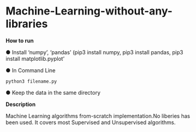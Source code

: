 # Machine-Learning-without-any-libraries
**How to run**

● Install ‘numpy’, ‘pandas’ (pip3 install numpy, pip3 install pandas, pip3 install matplotlib.pyplot’  

● In Command Line 

    python3 filename.py
    
● Keep the data in the same directory

**Description**

Machine Learning algorithms from-scratch implementation.No liberies has been used. It covers most Supervised and Unsupervised algorithms.

